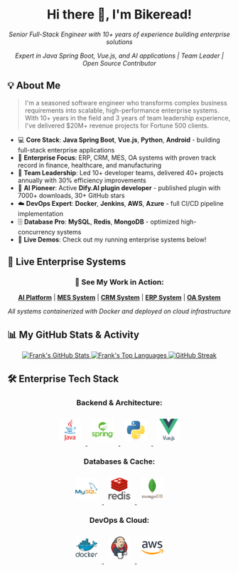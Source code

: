 <h1 align="center">Hi there 👋, I'm Bikeread!</h1>

<p align="center">
  <em>Senior Full-Stack Engineer with 10+ years of experience building enterprise solutions</em>
</p>
<p align="center">
  <em>Expert in Java Spring Boot, Vue.js, and AI applications | Team Leader | Open Source Contributor</em>
</p>

## 💡 About Me

> I'm a seasoned software engineer who transforms complex business requirements into scalable, high-performance enterprise systems. With 10+ years in the field and 3 years of team leadership experience, I've delivered $20M+ revenue projects for Fortune 500 clients.

- 💻 **Core Stack**: **Java Spring Boot**, **Vue.js**, **Python**, **Android** - building full-stack enterprise applications
- 🏢 **Enterprise Focus**: ERP, CRM, MES, OA systems with proven track record in finance, healthcare, and manufacturing
- 👥 **Team Leadership**: Led 10+ developer teams, delivered 40+ projects annually with 30% efficiency improvements
- 🤖 **AI Pioneer**: Active **Dify.AI plugin developer** - published plugin with 7000+ downloads, 30+ GitHub stars
- ☁️ **DevOps Expert**: **Docker**, **Jenkins**, **AWS**, **Azure** - full CI/CD pipeline implementation
- 🗄️ **Database Pro**: **MySQL**, **Redis**, **MongoDB** - optimized high-concurrency systems
- 🚀 **Live Demos**: Check out my running enterprise systems below!

## 🌟 Live Enterprise Systems

<div align="center">
  <h3>🔗 See My Work in Action:</h3>
  <p>
    <a href="https://llszone.com" target="_blank"><strong>AI Platform</strong></a> | 
    <a href="https://mes.llszone.com" target="_blank"><strong>MES System</strong></a> | 
    <a href="https://crm.llszone.com" target="_blank"><strong>CRM System</strong></a> | 
    <a href="https://erp.llszone.com" target="_blank"><strong>ERP System</strong></a> | 
    <a href="https://oa.llszone.com" target="_blank"><strong>OA System</strong></a>
  </p>
  <p><em>All systems containerized with Docker and deployed on cloud infrastructure</em></p>
</div>

## 📊 My GitHub Stats & Activity

<div align="center">
  <a href="https://github.com/anuraghazra/github-readme-stats">
    <img src="https://github-readme-stats.vercel.app/api?username=bikeread&show_icons=true&theme=tokyonight&count_private=true&hide_rank=true&custom_title=Frank's%20GitHub%20Activity&hide_title=true" alt="Frank's GitHub Stats" />
  </a>
  
  <a href="https://github.com/anuraghazra/github-readme-stats">
    <img src="https://github-readme-stats.vercel.app/api/top-langs/?username=bikeread&layout=compact&theme=tokyonight&cache_seconds=1800&langs_count=8" alt="Frank's Top Languages" />
  </a>
  
  <a href="https://streak-stats.demolab.com/?user=bikeread&theme=tokyonight">
    <img src="https://streak-stats.demolab.com/?user=bikeread&theme=tokyonight" alt="GitHub Streak" />
  </a>
</div>

## 🛠️ Enterprise Tech Stack

<div align="center">
  <h3>Backend & Architecture:</h3>
  <p>
    <a href="https://www.java.com" target="_blank" rel="noreferrer">
      <img src="https://raw.githubusercontent.com/devicons/devicon/master/icons/java/java-original-wordmark.svg" alt="Java" width="50" height="50" style="margin: 10px;"/>
    </a>
    <a href="https://spring.io/projects/spring-boot" target="_blank" rel="noreferrer">
      <img src="https://raw.githubusercontent.com/devicons/devicon/master/icons/spring/spring-original-wordmark.svg" alt="Spring Boot" width="50" height="50" style="margin: 10px;"/>
    </a>
    <a href="https://www.python.org" target="_blank" rel="noreferrer">
      <img src="https://raw.githubusercontent.com/devicons/devicon/master/icons/python/python-original.svg" alt="Python" width="50" height="50" style="margin: 10px;"/>
    </a>
    <a href="https://vuejs.org/" target="_blank" rel="noreferrer">
      <img src="https://raw.githubusercontent.com/devicons/devicon/master/icons/vuejs/vuejs-original-wordmark.svg" alt="Vue.js" width="50" height="50" style="margin: 10px;"/>
    </a>
  </p>

  <h3>Databases & Cache:</h3>
  <p>
    <a href="https://www.mysql.com/" target="_blank" rel="noreferrer">
      <img src="https://raw.githubusercontent.com/devicons/devicon/master/icons/mysql/mysql-original-wordmark.svg" alt="MySQL" width="50" height="50" style="margin: 10px;"/>
    </a>
    <a href="https://redis.io/" target="_blank" rel="noreferrer">
      <img src="https://raw.githubusercontent.com/devicons/devicon/master/icons/redis/redis-original-wordmark.svg" alt="Redis" width="50" height="50" style="margin: 10px;"/>
    </a>
    <a href="https://www.mongodb.com/" target="_blank" rel="noreferrer">
      <img src="https://raw.githubusercontent.com/devicons/devicon/master/icons/mongodb/mongodb-original-wordmark.svg" alt="MongoDB" width="50" height="50" style="margin: 10px;"/>
    </a>
  </p>

  <h3>DevOps & Cloud:</h3>
  <p>
    <a href="https://www.docker.com/" target="_blank" rel="noreferrer">
      <img src="https://raw.githubusercontent.com/devicons/devicon/master/icons/docker/docker-original-wordmark.svg" alt="Docker" width="50" height="50" style="margin: 10px;"/>
    </a>
    <a href="https://www.jenkins.io/" target="_blank" rel="noreferrer">
      <img src="https://raw.githubusercontent.com/devicons/devicon/master/icons/jenkins/jenkins-original.svg" alt="Jenkins" width="50" height="50" style="margin: 10px;"/>
    </a>
    <a href="https://aws.amazon.com" target="_blank" rel="noreferrer">
      <img src="https://raw.githubusercontent.com/devicons/devicon/master/icons/amazonwebservices/amazonwebservices-original-wordmark.svg" alt="AWS" width="50" height="50" style="margin: 10px;"/>
    </a>
  </p>
</div>
